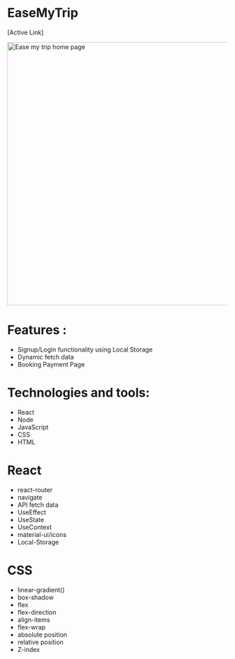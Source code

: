 # EaseMyTrip

[Active Link]

<img width="941" height="600" alt="Ease my trip home page" src="https://miro.medium.com/v2/resize:fit:1400/1*bF-BiVMhA1IzSg6I3Tv3Yg.png">


# Features :
+ Signup/Login functionality using Local Storage
+ Dynamic fetch data 
+ Booking Payment Page

# Technologies and tools:
+ React
+ Node
+ JavaScript
+ CSS
+ HTML

# React
+ react-router
+ navigate
+ API fetch data
+ UseEffect
+ UseState
+ UseContext
+ material-ui/icons
+ Local-Storage


# CSS
+ linear-gradient()
+ box-shadow
+ flex
+ flex-direction 
+ align-items
+ flex-wrap
+ absolute position
 + relative position
+ Z-index

